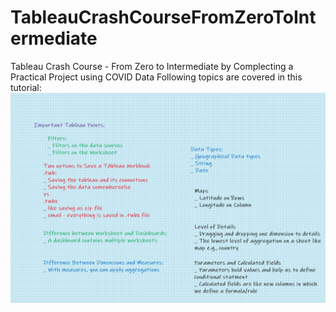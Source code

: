 # TableauCrashCourseFromZeroToIntermediate
Tableau Crash Course - From Zero to Intermediate by Complecting a Practical Project using COVID Data
Following topics are covered in this tutorial:
![Covered Topics](https://github.com/CleverTechMemes/TableauCrashCourseFromZeroToIntermediate/blob/3e90658deb911010f97c6b3abbb081afc4d1c906/Topics2.png)
